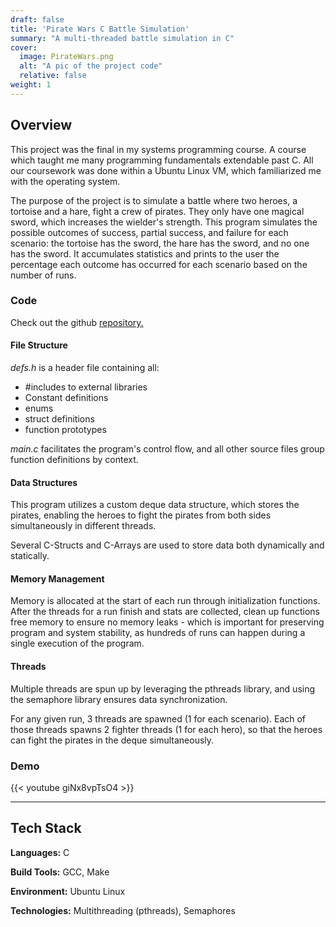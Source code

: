 ```yaml
---
draft: false
title: 'Pirate Wars C Battle Simulation'
summary: "A multi-threaded battle simulation in C"
cover:
  image: PirateWars.png
  alt: "A pic of the project code"
  relative: false 
weight: 1
---
```


## Overview

This project was the final in my systems programming course. A course which taught me many programming fundamentals extendable past C. All our coursework was done within a Ubuntu Linux VM, which familiarized me with the operating system. 

The purpose of the project is to simulate a battle where two heroes, a tortoise and a hare, fight a crew of pirates. They only have one magical sword, which increases the wielder's strength. This program simulates the possible outcomes of success, partial success, and failure for each scenario: the tortoise has the sword, the hare has the sword, and no one has the sword. It accumulates statistics and prints to the user the percentage each outcome has occurred for each scenario based on the number of runs.

### Code

Check out the github [repository.](https://github.com/TheNoahProdigy/PirateWarsCBattle)

#### File Structure

_defs.h_ is a header file containing all:
- #includes to external libraries
- Constant definitions
- enums
- struct definitions
- function prototypes

_main.c_ facilitates the program's control flow, and all other source files group function definitions by context.

#### Data Structures
This program utilizes a custom deque data structure, which stores the pirates, enabling the heroes to fight the pirates from both sides simultaneously in different threads.

Several C-Structs and C-Arrays are used to store data both dynamically and statically. 

#### Memory Management

Memory is allocated at the start of each run through initialization functions. After the threads for a run finish and stats are collected, clean up functions free memory to ensure no memory leaks - which is important for preserving program and system stability, as hundreds of runs can happen during a single execution of the program. 

#### Threads

Multiple threads are spun up by leveraging the pthreads library, and using the semaphore library ensures data synchronization. 

For any given run, 3 threads are spawned (1 for each scenario). Each of those threads spawns 2 fighter threads (1 for each hero), so that the heroes can fight the pirates in the deque simultaneously. 

### Demo

{{< youtube  giNx8vpTsO4 >}}

---

## Tech Stack
**Languages:** C

**Build Tools:** GCC, Make

**Environment:** Ubuntu Linux

**Technologies:** Multithreading (pthreads), Semaphores



